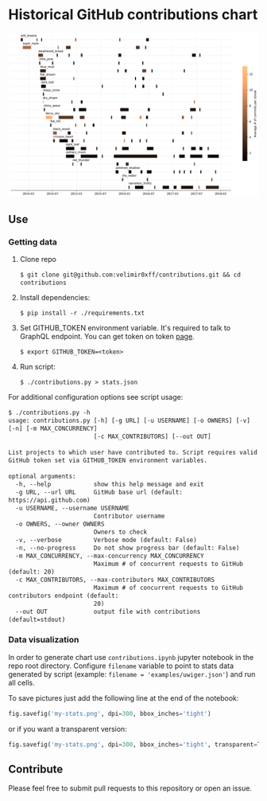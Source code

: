 # Historical GitHub contributions chart

[![Contributions chart](examples/velimir-top20-tr.png)](examples/velimir-top20.png)

## Use

### Getting data

1. Clone repo
   ```
   $ git clone git@github.com:velimir0xff/contributions.git && cd contributions
   ```
2. Install dependencies:
   ```
   $ pip install -r ./requirements.txt
   ```
3. Set GITHUB_TOKEN environment variable. It's required to talk to GraphQL endpoint. You can get token on token [page](https://github.com/settings/tokens).
   ```
   $ export GITHUB_TOKEN=<token>
   ```
4. Run script:
   ```
   $ ./contributions.py > stats.json
   ```

For additional configuration options see script usage:
```
$ ./contributions.py -h
usage: contributions.py [-h] [-g URL] [-u USERNAME] [-o OWNERS] [-v] [-n] [-m MAX_CONCURRENCY]
                        [-c MAX_CONTRIBUTORS] [--out OUT]

List projects to which user have contributed to. Script requires valid GitHub token set via GITHUB_TOKEN environment variables.

optional arguments:
  -h, --help            show this help message and exit
  -g URL, --url URL     GitHub base url (default: https://api.github.com)
  -u USERNAME, --username USERNAME
                        Contributor username
  -o OWNERS, --owner OWNERS
                        Owners to check
  -v, --verbose         Verbose mode (default: False)
  -n, --no-progress     Do not show progress bar (default: False)
  -m MAX_CONCURRENCY, --max-concurrency MAX_CONCURRENCY
                        Maximum # of concurrent requests to GitHub (default: 20)
  -c MAX_CONTRIBUTORS, --max-contributors MAX_CONTRIBUTORS
                        Maximum # of concurrent requests to GitHub contributors endpoint (default:
                        20)
  --out OUT             output file with contributions (default=stdout)
```

### Data visualization

In order to generate chart use `contributions.ipynb` jupyter notebook in the repo root directory.
Configure `filename` variable to point to stats data generated by script (example: `filename = 'examples/uwiger.json'`) and run all cells.

To save pictures just add the following line at the end of the notebook:
```python
fig.savefig('my-stats.png', dpi=300, bbox_inches='tight')
```

or if you want a transparent version:
```python
fig.savefig('my-stats.png', dpi=300, bbox_inches='tight', transparent=True)
```

## Contribute

Please feel free to submit pull requests to this repository or open an issue.
